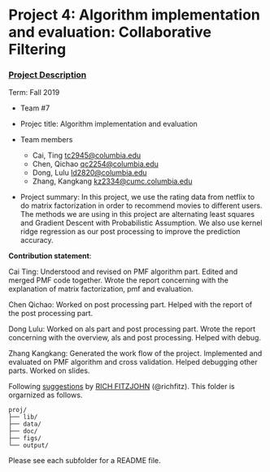 # Project 4: Algorithm implementation and evaluation: Collaborative Filtering

### [Project Description](doc/project4_desc.md)

Term: Fall 2019

+ Team #7 
+ Projec title: Algorithm implementation and evaluation
+ Team members
	+ Cai, Ting tc2945@columbia.edu
	+ Chen, Qichao qc2254@columbia.edu
	+ Dong, Lulu ld2820@columbia.edu
	+ Zhang, Kangkang kz2334@cumc.columbia.edu
	
+ Project summary: In this project, we use the rating data from netflix to do matrix factorization in order to recommend movies to different users. The methods we are using in this project are alternating least squares and Gradient Descent with Probabilistic Assumption. We also use kernel ridge regression as our post processing to improve the prediction accuracy.

**Contribution statement**: 

Cai Ting: Understood and revised on PMF algorithm part. Edited and merged PMF code together. Wrote the report concerning with the explanation of matrix factorization, pmf and evaluation.

Chen Qichao: Worked on post processing part. Helped with the report of the post processing part.

Dong Lulu: Worked on als part and post processing part. Wrote the report concerning with the overview, als and post processing. Helped with debug.

Zhang Kangkang: Generated the work flow of the project. Implemented and evaluated on PMF algorithm and cross validation. Helped debugging other parts. Worked on slides. 


Following [suggestions](http://nicercode.github.io/blog/2013-04-05-projects/) by [RICH FITZJOHN](http://nicercode.github.io/about/#Team) (@richfitz). This folder is orgarnized as follows.

```
proj/
├── lib/
├── data/
├── doc/
├── figs/
└── output/
```

Please see each subfolder for a README file.
